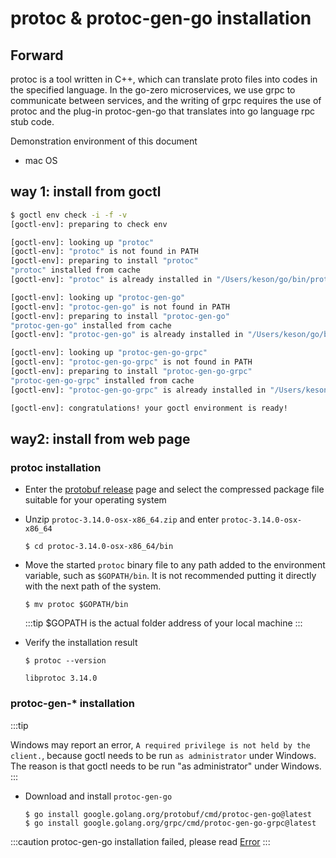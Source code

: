 # protoc & protoc-gen-go installation

## Forward
protoc is a tool written in C++, which can translate proto files into codes in the specified language. In the go-zero microservices, we use grpc to communicate between services, and the writing of grpc requires the use of protoc and the plug-in protoc-gen-go that translates into go language rpc stub code.

Demonstration environment of this document
* mac OS

## way 1: install from goctl
```bash
$ goctl env check -i -f -v                                 
[goctl-env]: preparing to check env

[goctl-env]: looking up "protoc"
[goctl-env]: "protoc" is not found in PATH
[goctl-env]: preparing to install "protoc"
"protoc" installed from cache
[goctl-env]: "protoc" is already installed in "/Users/keson/go/bin/protoc"

[goctl-env]: looking up "protoc-gen-go"
[goctl-env]: "protoc-gen-go" is not found in PATH
[goctl-env]: preparing to install "protoc-gen-go"
"protoc-gen-go" installed from cache
[goctl-env]: "protoc-gen-go" is already installed in "/Users/keson/go/bin/protoc-gen-go"

[goctl-env]: looking up "protoc-gen-go-grpc"
[goctl-env]: "protoc-gen-go-grpc" is not found in PATH
[goctl-env]: preparing to install "protoc-gen-go-grpc"
"protoc-gen-go-grpc" installed from cache
[goctl-env]: "protoc-gen-go-grpc" is already installed in "/Users/keson/go/bin/protoc-gen-go-grpc"

[goctl-env]: congratulations! your goctl environment is ready!
```

## way2: install from web page

### protoc installation

* Enter the [protobuf release](https://github.com/protocolbuffers/protobuf/releases) page and select the compressed package file suitable for your operating system
* Unzip `protoc-3.14.0-osx-x86_64.zip` and enter `protoc-3.14.0-osx-x86_64`
    ```shell
    $ cd protoc-3.14.0-osx-x86_64/bin
    ```
* Move the started `protoc` binary file to any path added to the environment variable, such as `$GOPATH/bin`. It is not recommended putting it directly with the next path of the system.
    ```shell
    $ mv protoc $GOPATH/bin
    ```
  :::tip
  $GOPATH is the actual folder address of your local machine
  :::

* Verify the installation result
    ```shell
    $ protoc --version
    ```
    ```shell
    libprotoc 3.14.0
    ```
### protoc-gen-* installation

:::tip

Windows may report an error, `A required privilege is not held by the client.`, because goctl needs to be run `as administrator` under Windows.
The reason is that goctl needs to be run "as administrator" under Windows.
:::

* Download and install `protoc-gen-go`
    ```shell
    $ go install google.golang.org/protobuf/cmd/protoc-gen-go@latest
    $ go install google.golang.org/grpc/cmd/protoc-gen-go-grpc@latest
    ```

:::caution
protoc-gen-go installation failed, please read [Error](../faq/error)
:::
